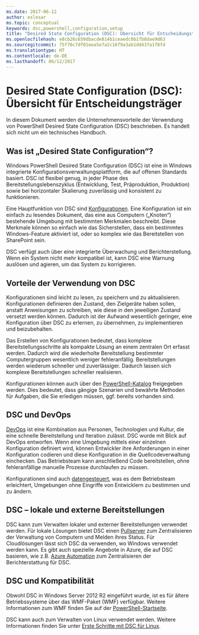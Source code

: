 ```yaml
---
ms.date: 2017-06-12
author: eslesar
ms.topic: conceptual
keywords: dsc,powershell,configuration,setup
title: "Desired State Configuration (DSC): Übersicht für Entscheidungsträger"
ms.openlocfilehash: e8cb26c659dbacde814b1ceaedc0b1fb8dae9d63
ms.sourcegitcommit: 75f70c7df01eea5e7a2c16f9a3ab1dd437a1f8fd
ms.translationtype: HT
ms.contentlocale: de-DE
ms.lasthandoff: 06/12/2017
---
```

<a id="desired-state-configuration-overview-for-decision-makers" class="xliff"></a>
# Desired State Configuration (DSC): Übersicht für Entscheidungsträger

In diesem Dokument werden die Unternehmensvorteile der Verwendung von PowerShell Desired State Configuration (DSC) beschrieben. Es handelt sich nicht um ein technisches Handbuch.

<a id="what-is-desired-state-configuration" class="xliff"></a>
## Was ist „Desired State Configuration“?

Windows PowerShell Desired State Configuration (DSC) ist eine in Windows integrierte Konfigurationsverwaltungsplattform, die auf offenen Standards basiert. DSC ist flexibel genug, in jeder Phase des Bereitstellungslebenszyklus (Entwicklung, Test, Präproduktion, Produktion) sowie bei horizontaler Skalierung zuverlässig und konsistent zu funktionieren. 

Eine Hauptfunktion von DSC sind [Konfigurationen](https://msdn.microsoft.com/en-us/powershell/dsc/configurations).
Eine Konfiguration ist ein einfach zu lesendes Dokument, das eine aus Computern („Knoten“) bestehende Umgebung mit bestimmten Merkmalen beschreibt. Diese Merkmale können so einfach wie das Sicherstellen, dass ein bestimmtes Windows-Feature aktiviert ist, oder so komplex wie das Bereitstellen von SharePoint sein. 

DSC verfügt auch über eine integrierte Überwachung und Berichterstellung. Wenn ein System nicht mehr kompatibel ist, kann DSC eine Warnung auslösen und agieren, um das System zu korrigieren. 

<a id="benefits-of-using-desired-state-configuration" class="xliff"></a>
## Vorteile der Verwendung von DSC

Konfigurationen sind leicht zu lesen, zu speichern und zu aktualisieren. Konfigurationen definieren den Zustand, den Zielgeräte haben sollen, anstatt Anweisungen zu schreiben, wie diese in den jeweiligen Zustand versetzt werden können. Dadurch ist der Aufwand wesentlich geringer, eine Konfiguration über DSC zu erlernen, zu übernehmen, zu implementieren und beizubehalten. 

Das Erstellen von Konfigurationen bedeutet, dass komplexe Bereitstellungsschritte als kompakte Lösung an einem zentralen Ort erfasst werden. Dadurch wird die wiederholte Bereitstellung bestimmter Computergruppen wesentlich weniger fehleranfällig. Bereitstellungen werden wiederum schneller und zuverlässiger. Dadurch lassen sich komplexe Bereitstellungen schneller realisieren.

Konfigurationen können auch über den [PowerShell-Katalog](https://powershellgallery.com) freigegeben werden. Dies bedeutet, dass gängige Szenarien und bewährte Methoden für Aufgaben, die Sie erledigen müssen, ggf. bereits vorhanden sind.


<a id="desired-state-configuration-and-devops" class="xliff"></a>
## DSC und DevOps

[DevOps](http://blogs.technet.com/b/ashleymcglone/archive/2015/11/20/devops-for-n00bs-ie-windows-people.aspx) ist eine Kombination aus Personen, Technologien und Kultur, die eine schnelle Bereitstellung und Iteration zulässt. DSC wurde mit Blick auf DevOps entworfen. Wenn eine Umgebung mittels einer einzelnen Konfiguration definiert wird, können Entwickler ihre Anforderungen in einer Konfiguration codieren und diese Konfiguration in die Quellcodeverwaltung einchecken. Das Betriebsteam kann anschließend Code bereitstellen, ohne fehleranfällige manuelle Prozesse durchlaufen zu müssen. 

Konfigurationen sind auch [datengesteuert](https://msdn.microsoft.com/en-us/powershell/dsc/configdata), was es dem Betriebsteam erleichtert, Umgebungen ohne Eingriffe von Entwicklern zu bestimmen und zu ändern. 

<a id="desired-state-configuration-on--and-off-premises" class="xliff"></a>
## DSC – lokale und externe Bereitstellungen

DSC kann zum Verwalten lokaler und externer Bereitstellungen verwendet werden. Für lokale Lösungen bietet DSC einen [Pullserver](https://msdn.microsoft.com/en-us/powershell/dsc/pullserver) zum Zentralisieren der Verwaltung von Computern und Melden ihres Status. Für Cloudlösungen lässt sich DSC da verwenden, wo Windows verwendet werden kann. Es gibt auch spezielle Angebote in Azure, die auf DSC basieren, wie z.B. [Azure Automation](https://azure.microsoft.com/en-us/documentation/services/automation/) zum Zentralisieren der Berichterstattung für DSC. 

<a id="dsc-and-compatibility" class="xliff"></a>
## DSC und Kompatibilität

Obwohl DSC in Windows Server 2012 R2 eingeführt wurde, ist es für ältere Betriebssysteme über das WMF-Paket (WMF) verfügbar. Weitere Informationen zum WMF finden Sie auf der [PowerShell-Startseite](https://msdn.microsoft.com/en-us/powershell/). 

DSC kann auch zum Verwalten von Linux verwendet werden. Weitere Informationen finden Sie unter [Erste Schritte mit DSC für Linux](https://msdn.microsoft.com/en-us/powershell/dsc/lnxgettingstarted).

